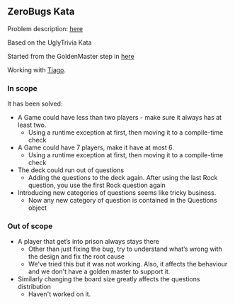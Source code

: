 ## ZeroBugs Kata

Problem description: [here](http://kata-log.rocks/bugs-zero-kata)

Based on the UglyTrivia Kata

Started from the GoldenMaster step in [here](https://github.com/martinsson/BugsZero-Kata/tree/587fb9504603c07d7aa043fc5ef1ba6adfc02acc/java)

Working with [Tiago](https://github.com/tiagomartinho).

### In scope

It has been solved:

  * A Game could have less than two players - make sure it always has at least two.
    * Using a runtime exception at first, then moving it to a compile-time check
  * A Game could have 7 players, make it have at most 6.
    * Using a runtime exception at first, then moving it to a compile-time check
  * The deck could run out of questions
    * Adding the questions to the deck again. After using the last Rock question, you use the first Rock question again
  * Introducing new categories of questions seems like tricky business.
    * Now any new category of question is contained in the Questions object


### Out of scope 

  * A player that get’s into prison always stays there
    * Other than just fixing the bug, try to understand what’s wrong with the design and fix the root cause
    * We've tried this but it was not working. Also, it affects the behaviour and we don't have a golden master to support it.
  * Similarly changing the board size greatly affects the questions distribution
    * Haven't worked on it.

